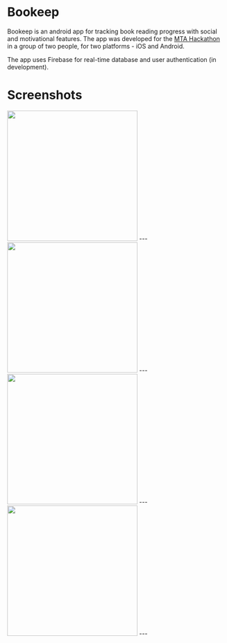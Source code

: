 # Bookeep 

Bookeep is an android app for tracking book reading progress with social and motivational features.
The app was developed for the [MTA Hackathon](http://mtahack.com) in a group of two people, for two platforms - iOS and Android.

The app uses Firebase for real-time database and user authentication (in development).

# Screenshots

<img src="https://github.com/talkor/bookeep-android/blob/master/screenshots/screen3.jpg" width="300" />
---

<img src="https://github.com/talkor/bookeep-android/blob/master/screenshots/screen4.jpg" width="300" />
---

<img src="https://github.com/talkor/bookeep-android/blob/master/screenshots/screen1.jpg" width="300" />
---

<img src="https://github.com/talkor/bookeep-android/blob/master/screenshots/screen2.jpg" width="300" />
---
